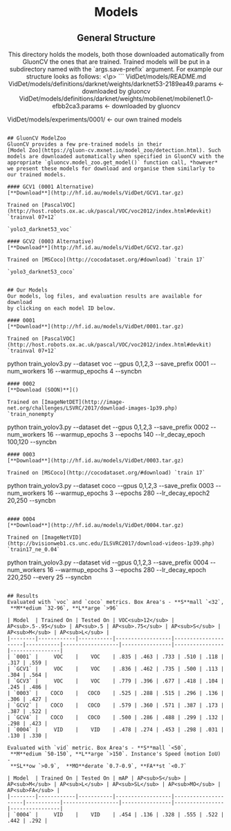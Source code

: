 <h1 align='center'>Models</h1>
<h2 align='center'>General Structure</h2>
<p align=center>
This directory holds the models, both those downloaded automatically
from GluonCV the ones that are trained. Trained models will be put in a
subdirectory named with the `args.save-prefix` argument. For example
our structure looks as follows:
<\p>
```
VidDet/models/README.md
VidDet/models/definitions/darknet/weights/darknet53-2189ea49.params               <- downloaded by gluoncv
VidDet/models/definitions/darknet/weights/mobilenet/mobilenet1.0-efbb2ca3.params  <- downloaded by gluoncv

VidDet/models/experiments/0001/                                                   <- our own trained models

```

## GluonCV ModelZoo
GluonCV provides a few pre-trained models in their
[Model Zoo](https://gluon-cv.mxnet.io/model_zoo/detection.html). Such
models are downloaded automatically when specified in GluonCV with the
appropriate `gluoncv.model_zoo.get_model()` function call, *however*
we present these models for download and organise them similarly to
our trained models.

#### GCV1 (0001 Alternative)
[**Download**](http://hf.id.au/models/VidDet/GCV1.tar.gz)

Trained on [PascalVOC](http://host.robots.ox.ac.uk/pascal/VOC/voc2012/index.html#devkit) `trainval 07+12`

`yolo3_darknet53_voc`

#### GCV2 (0003 Alternative)
[**Download**](http://hf.id.au/models/VidDet/GCV2.tar.gz)

Trained on [MSCoco](http://cocodataset.org/#download) `train 17`

`yolo3_darknet53_coco`


## Our Models
Our models, log files, and evaluation results are available for download
by clicking on each model ID below.

#### 0001
[**Download**](http://hf.id.au/models/VidDet/0001.tar.gz)

Trained on [PascalVOC](http://host.robots.ox.ac.uk/pascal/VOC/voc2012/index.html#devkit) `trainval 07+12`

```
python train_yolov3.py --dataset voc --gpus 0,1,2,3 --save_prefix 0001 --num_workers 16 --warmup_epochs 4 --syncbn
```
#### 0002
[**Download (SOON)**]()

Trained on [ImageNetDET](http://image-net.org/challenges/LSVRC/2017/download-images-1p39.php) `train_nonempty`

```
python train_yolov3.py --dataset det --gpus 0,1,2,3 --save_prefix 0002 --num_workers 16 --warmup_epochs 3 --epochs 140 --lr_decay_epoch 100,120 --syncbn
```
#### 0003
[**Download**](http://hf.id.au/models/VidDet/0003.tar.gz)

Trained on [MSCoco](http://cocodataset.org/#download) `train 17`

```
python train_yolov3.py --dataset coco --gpus 0,1,2,3 --save_prefix 0003 --num_workers 16 --warmup_epochs 3 --epochs 280 --lr_decay_epoch2 20,250 --syncbn
```

#### 0004
[**Download**](http://hf.id.au/models/VidDet/0004.tar.gz)

Trained on [ImageNetVID](http://bvisionweb1.cs.unc.edu/ILSVRC2017/download-videos-1p39.php) `train17_ne_0.04`

```
python train_yolov3.py --dataset vid --gpus 0,1,2,3 --save_prefix 0004 --num_workers 16 --warmup_epochs 3 --epochs 280 --lr_decay_epoch 220,250 --every 25 --syncbn 
```

## Results
Evaluated with `voc` and `coco` metrics. Box Area's - **S**mall `<32`,
 **M**edium `32-96`, **L**arge `>96`

| Model  | Trained On | Tested On | VOC<sub>12</sub> | AP<sub>.5-.95</sub> | AP<sub>.5 | AP<sub>.75</sub> | AP<sub>S</sub> | AP<sub>M</sub> | AP<sub>L</sub> |
|--------|------------|-----------|------------------|---------------------|-----------|------------------|----------------|----------------|----------------|
| `0001` |     VOC    |    VOC    | .835 | .463 | .733 | .510 | .118 | .317 | .559 |
| `GCV1` |     VOC    |    VOC    | .836 | .462 | .735 | .500 | .113 | .304 | .564 |
| `GCV3` |     VOC    |    VOC    | .779 | .396 | .677 | .418 | .104 | .245 | .486 |
| `0003` |    COCO    |   COCO    | .525 | .288 | .515 | .296 | .136 | .306 | .427 |
| `GCV2` |    COCO    |   COCO    | .579 | .360 | .571 | .387 | .173 | .387 | .522 |
| `GCV4` |    COCO    |   COCO    | .500 | .286 | .488 | .299 | .132 | .298 | .423 |
| `0004` |     VID    |    VID    | .478 | .274 | .453 | .298 | .031 | .130 | .330 |

Evaluated with `vid` metric. Box Area's - **S**mall `<50`,
 **M**edium `50-150`, **L**arge `>150`. Instance's Speed (motion IoU) -
 **SL**ow `>0.9`,  **MO**derate `0.7-0.9`, **FA**st `<0.7`

| Model  | Trained On | Tested On | mAP | AP<sub>S</sub> | AP<sub>M</sub> | AP<sub>L</sub> | AP<sub>SL</sub> | AP<sub>MO</sub> | AP<sub>FA</sub> |
|--------|------------|-----------|------------------|---------------------|-----------|------------------|----------------|----------------|----------------|
| `0004` |     VID    |    VID    | .454 | .136 | .328 | .555 | .522 | .442 | .292 |

